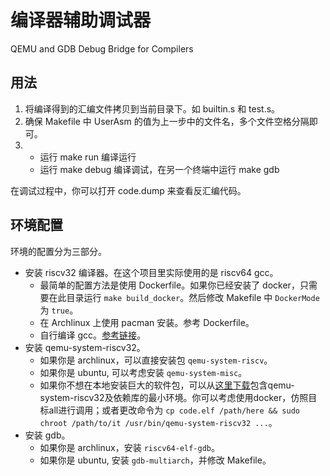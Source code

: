 # 编译器辅助调试器

QEMU and GDB Debug Bridge for Compilers

## 用法

1. 将编译得到的汇编文件拷贝到当前目录下。如 builtin.s 和 test.s。
2. 确保 Makefile 中 UserAsm 的值为上一步中的文件名，多个文件空格分隔即可。
3. - 运行 make run 编译运行
   - 运行 make debug 编译调试，在另一个终端中运行 make gdb

在调试过程中，你可以打开 code.dump 来查看反汇编代码。


## 环境配置

环境的配置分为三部分。

- 安装 riscv32 编译器。在这个项目里实际使用的是 riscv64 gcc。
  + 最简单的配置方法是使用 Dockerfile。如果你已经安装了 docker，只需要在此目录运行 `make build_docker`。然后修改 Makefile 中 `DockerMode` 为 `true`。
  + 在 Archlinux 上使用 pacman 安装。参考 Dockerfile。
  + 自行编译 gcc。[参考链接](https://github.com/riscv-collab/riscv-gnu-toolchain)。
- 安装 qemu-system-riscv32。
  + 如果你是 archlinux，可以直接安装包 `qemu-system-riscv`。
  + 如果你是 ubuntu, 可以考虑安装 `qemu-system-misc`。
  + 如果你不想在本地安装巨大的软件包，可以从[这里下载](https://jbox.sjtu.edu.cn/l/c1bREL)包含qemu-system-riscv32及依赖库的最小环境。你可以考虑使用docker，仿照目标all进行调用；或者更改命令为
  `cp code.elf /path/here && sudo chroot /path/to/it /usr/bin/qemu-system-riscv32 ...`。
- 安装 gdb。
  + 如果你是 archlinux，安装 `riscv64-elf-gdb`。
  + 如果你是 ubuntu, 安装 `gdb-multiarch`，并修改 Makefile。

